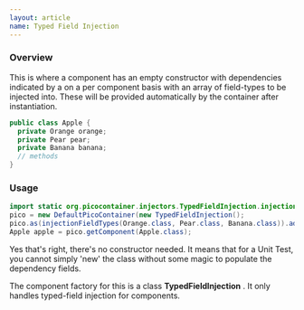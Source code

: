 ```yaml
---
layout: article
name: Typed Field Injection
---
```


### Overview

This is where a component has an empty constructor with dependencies indicated by a on a per component basis with an array of field-types to be injected into. These will be provided automatically by the container after instantiation.

```java
public class Apple {
  private Orange orange;
  private Pear pear;
  private Banana banana;
  // methods 
}
```

### Usage

```java
import static org.picocontainer.injectors.TypedFieldInjection.injectionFieldTypes;
pico = new DefaultPicoContainer(new TypedFieldInjection();
pico.as(injectionFieldTypes(Orange.class, Pear.class, Banana.class)).addComponent(Apple.class); // etc 
Apple apple = pico.getComponent(Apple.class);
```

Yes that's right, there's no constructor needed. It means that for a Unit Test, you cannot simply 'new' the class without some magic to populate the dependency fields.

The component factory for this is a class **TypedFieldInjection** . It only handles typed-field injection for components.
